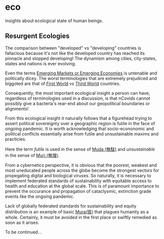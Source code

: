 # eco
Insights about ecological state of human beings.

## Resurgent Ecologies
The comparison between "developed" vs "developing" countries is fallacious because it's not like the developed country has reached its pinnacle and stopped developing! The dynamism among cities, city-states, states and nations is ever evolving. 

Even the terms [Emerging Markets or Emerging Economies](https://en.wikipedia.org/wiki/Emerging_market) is untenable and politically dicey. The worst terminologies that are extremely prejudiced and biggoted are that of [First World](https://en.wikipedia.org/wiki/First_World) vs [Third World](https://en.wikipedia.org/wiki/Third_World) countries. 

Consequently, the most important ecological insight a person can have, regardless of terminologies used in a discussion, is that nCovids cannot possibly give a bacteria's rear-end about our geopolitical boundaries or alignments! 

From this ecological insight it naturally follows that a figurehead trying to assert political sovereignty over a geographic region is futile in the face of ongoing pandemic. It is worth acknowledging that socio-econonomic and political conflicts essentially arise from futile and unsustainable maxims and practicies. 

Here the term *futile* is used in the sense of [Muda (無駄)](https://en.wikipedia.org/wiki/Muda_(Japanese_term)) and *unsustainable* in the sense of [Muri (無理)](https://en.wikipedia.org/wiki/Muri_(Japanese_term)).

From a cybernetics perspective, it is obvious that the poorest, weakest and most uneducated people across the globe become the strongest vectors for propegating digital and biological viruses. So naturally, it is necessary to implement federated standards of sustainability with equitable access to health and education at the global scale. This is of paramount importance to prevent the occurance and propagation of cataclysmic, extinction grade events like the ongoing pandemic. 

Lack of globally federated standards for sustainability and equity distribution is an example of basic [Mura(斑)](https://en.wikipedia.org/wiki/Mura_(Japanese_term)) that plagues humanity as a whole. Certainly, it must be avoided in the first place or swiftly remedied as soon as it arises.

To be continued...
